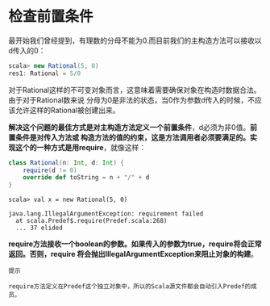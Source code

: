 检查前置条件
================================================================================
最开始我们曾经提到，有理数的分母不能为0.而目前我们的主构造方法可以接收以d传入的0：
```scala 
scala> new Rational(5, 0)
res1: Rational = 5/0
```
对于Rational这样的不可变对象而言，这意味着需要确保对象在构造时数据合法。由于对于Rational数来说
分母为0是非法的状态，当0作为参数d传入的时候，不应该允许这样的Rational被创建出来。

**解决这个问题的最佳方式是对主构造方法定义一个前置条件**，d必须为非0值。**前置条件是对传入方法或
构造方法的值的约束，这是方法调用者必须要满足的。实现这个的一种方式是用require**，就像这样：
```scala 
class Rational(n: Int, d: Int) {
    require(d != 0)
    override def toString = n + "/" + d
}
```
```
scala> val x = new Rational(5, 0)
```
```
java.lang.IllegalArgumentException: requirement failed
  at scala.Predef$.require(Predef.scala:268)
  ... 37 elided
```
**require方法接收一个boolean的参数。如果传入的参数为true，require将会正常返回。否则，require
将会抛出IllegalArgumentException来阻止对象的构建**。

```
提示 

require方法定义在Predef这个独立对象中，所以的Scala源文件都会自动引入Predef的成员。
```